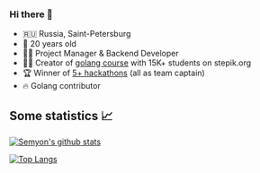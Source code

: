 ### Hi there 👋

* 🇷🇺 Russia, Saint-Petersburg
* 🚀 20 years old
* 👨‍💻 Project Manager & Backend Developer
* 👨‍🎓 Creator of [golang course](https://stepik.org/course/54403/) with 15K+ students on stepik.org
* 🏆 Winner of [5+ hackathons](https://origin-dev.tech/) (all as team captain)
* 🔥 Golang contributor

## Some statistics 📈

[![Semyon's github stats](https://github-readme-stats.vercel.app/api?username=semyon-dev&show_icons=true&count_private=true)](https://github.com/anuraghazra/github-readme-stats)

[![Top Langs](https://github-readme-stats.vercel.app/api/top-langs/?username=semyon-dev&count_private=true&langs_count=6)](https://github.com/anuraghazra/github-readme-stats)

